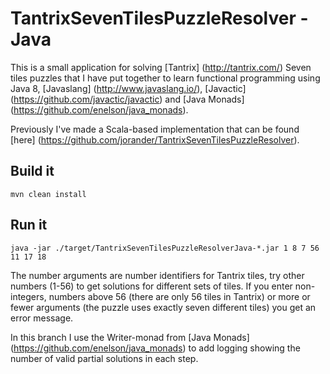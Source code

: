 # TantrixSevenTilesPuzzleResolver - Java
This is a small application for solving [Tantrix] (http://tantrix.com/) Seven tiles puzzles that I have put together to learn functional programming using Java 8, [Javaslang] (http://www.javaslang.io/), [Javactic] (https://github.com/javactic/javactic) and [Java Monads] (https://github.com/enelson/java_monads).

Previously I've made a Scala-based implementation that can be found [here] (https://github.com/jorander/TantrixSevenTilesPuzzleResolver).

## Build it
`mvn clean install`

## Run it
`java -jar ./target/TantrixSevenTilesPuzzleResolverJava-*.jar 1 8 7 56 11 17 18`

The number arguments are number identifiers for Tantrix tiles, try other numbers (1-56) to get solutions for different sets of tiles. If you enter non-integers, numbers above 56 (there are only 56 tiles in Tantrix) or more or fewer arguments (the puzzle uses exactly seven different tiles) you get an error message.

In this branch I use the Writer-monad from [Java Monads] (https://github.com/enelson/java_monads) to add logging showing the number of valid partial solutions in each step.